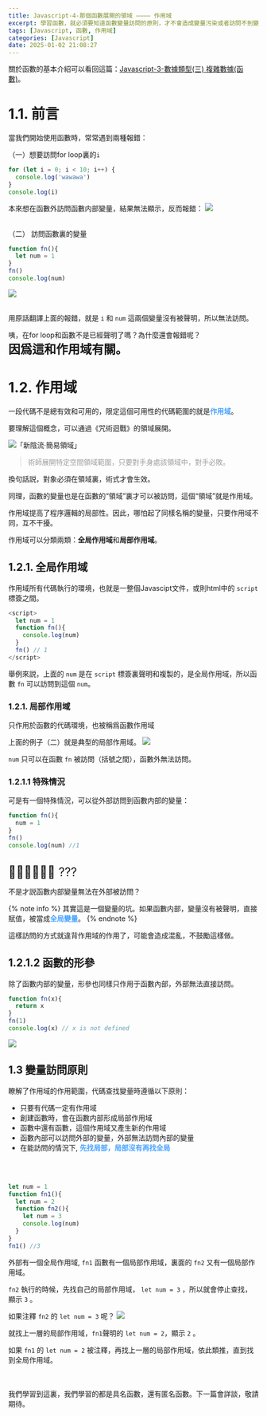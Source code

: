 ```yaml
---
title: Javascript-4-那個函數展開的領域 ———— 作用域
excerpt: 學習函數，就必須要知道函數變量訪問的原則，才不會造成變量污染或者訪問不到變量的囧況。
tags: [Javascript, 函數, 作用域] 
categories: [Javascript]
date: 2025-01-02 21:08:27
---
```


關於函數的基本介紹可以看回這篇：[Javascript-3-數據類型(三) 複雜數據(函數)](http://localhost:4000/2025/01/01/JS-3-complex-md/)。

# 1.1. 前言
當我們開始使用函數時，常常遇到兩種報錯：
<br>

（一）想要訪問for loop裏的`i`
```javascript
for (let i = 0; i < 10; i++) {
  console.log('wawawa')
}
console.log(i)
```
本來想在函數外訪問函數内部變量，結果無法顯示，反而報錯：
![](/img/JS/JS-4-1.png)  
<br>

（二） 訪問函數裏的變量
```javascript
function fn(){
  let num = 1
}
fn()
console.log(num)
```
![](/img/JS/JS-4-2.png)  
<br>

用原話翻譯上面的報錯，就是 `i` 和 `num` 這兩個變量沒有被聲明，所以無法訪問。
<br>

咦，在for loop和函數不是已經聲明了嗎？為什麼還會報錯呢？
<br>
<font size="5">**因爲這和作用域有關。**</font>

# 1.2. 作用域

一段代碼不是總有效和可用的，限定這個可用性的代碼範圍的就是<font color="#46A3FF">**作用域**</font>。

要理解這個概念，可以通過《咒術迴戰》的領域展開。


![「新陰流·簡易領域」](/img/JS/JS-4-3.jpg) 

> <font color="#9D9D9D">術師展開特定空間領域範圍，只要對手身處該領域中，對手必敗。</font>

換句話説，對象必須在領域裏，術式才會生效。
<br>

同理，函數的變量也是在函數的“領域”裏才可以被訪問，這個“領域”就是作用域。

作用域提高了程序邏輯的局部性。因此，哪怕起了同樣名稱的變量，只要作用域不同，互不干擾。

作用域可以分類兩類：**全局作用域**和**局部作用域**。

## 1.2.1. 全局作用域
作用域所有代碼執行的環境，也就是一整個Javascipt文件，或則html中的 `script` 標簽之間。

```javascript
<script>
  let num = 1
  function fn(){
    console.log(num)
  }
  fn() // 1
</script>
```

舉例來説，上面的 `num` 是在 `script` 標簽裏聲明和複製的，是全局作用域，所以函數 `fn` 可以訪問到這個 `num`。

### 1.2.1. 局部作用域
只作用於函數的代碼環境，也被稱爲函數作用域

上面的例子（二）就是典型的局部作用域。
![](/img/JS/JS-4-4.jpg) 

`num` 只可以在函數 `fn` 被訪問（括號之間），函數外無法訪問。

### 1.2.1.1 特殊情況
可是有一個特殊情況，可以從外部訪問到函數内部的變量：
```javascript
function fn(){
  num = 1
}
fn()
console.log(num) //1
```
<br>
<font size="5">😵‍💫😵‍💫😵‍💫 ???</font>

不是才説函數内部變量無法在外部被訪問？
<br>

{% note info %}
其實這是一個變量的坑。如果函數内部，變量沒有被聲明，直接賦值，被當成<font color="#46A3FF">**全局變量**</font>。
{% endnote %}
<br>

這樣訪問的方式就違背作用域的作用了，可能會造成混亂，不鼓勵這樣做。

## 1.2.1.2 函數的形參
除了函數内部的變量，形參也同樣只作用于函數內部，外部無法直接訪問。
```javascript
function fn(x){
  return x
}
fn(1)
console.log(x) // x is not defined
```
![](/img/JS/JS-4-5.png) 

## 1.3 變量訪問原則
瞭解了作用域的作用範圍，代碼查找變量時遵循以下原則：

- 只要有代碼一定有作用域
- 創建函數時，會在函數内部形成局部作用域
- 函數中還有函數，這個作用域又產生新的作用域
- 函數內部可以訪問外部的變量，外部無法訪問內部的變量
- 在能訪問的情況下, <font color="#46A3FF">**先找局部，局部沒有再找全局**</font>
<br>
<br>

```javascript
let num = 1
function fn1(){
  let num = 2
  function fn2(){
    let num = 3
    console.log(num)
  }
}
fn1() //3
```

外部有一個全局作用域, `fn1` 函數有一個局部作用域，裏面的 `fn2` 又有一個局部作用域。

`fn2` 執行的時候，先找自己的局部作用域， `let num = 3` ，所以就會停止查找，顯示 `3` 。
<br>

如果注釋 `fn2` 的 `let num = 3` 呢？
![](/img/JS/JS-4-6.jpg) 

就找上一層的局部作用域，`fn1`聲明的 `let num = 2`，顯示 `2` 。

如果 `fn1` 的 `let num = 2` 被注釋，再找上一層的局部作用域，依此類推，直到找到全局作用域。

<br>
<br>
我們學習到這裏，我們學習的都是具名函數，還有匿名函數。下一篇會詳談，敬請期待。



